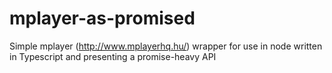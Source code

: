 # mplayer-as-promised
Simple mplayer (http://www.mplayerhq.hu/) wrapper for use in node written in Typescript and presenting a promise-heavy API
